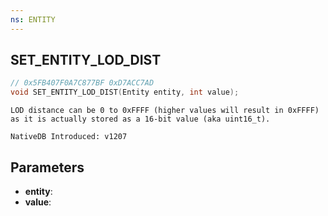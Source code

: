```yaml
---
ns: ENTITY
---
```

## SET_ENTITY_LOD_DIST

```c
// 0x5FB407F0A7C877BF 0xD7ACC7AD
void SET_ENTITY_LOD_DIST(Entity entity, int value);
```

```
LOD distance can be 0 to 0xFFFF (higher values will result in 0xFFFF) as it is actually stored as a 16-bit value (aka uint16_t).

NativeDB Introduced: v1207
```

## Parameters
* **entity**:
* **value**:
